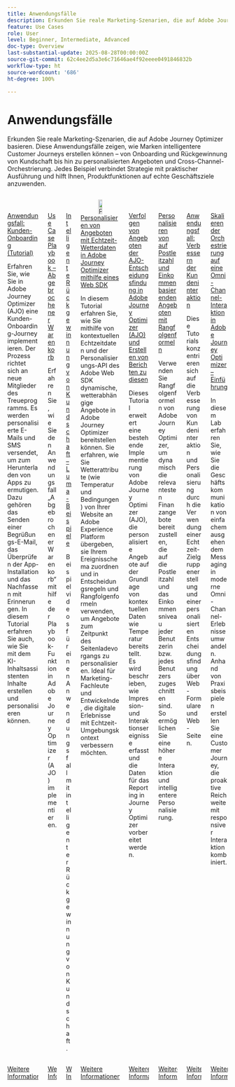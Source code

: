 ```yaml
---
title: Anwendungsfälle
description: Erkunden Sie reale Marketing-Szenarien, die auf Adobe Journey Optimizer basieren. Diese Anwendungsfälle zeigen, wie Marken intelligentere Customer Journeys erstellen können – von Onboarding und Rückgewinnung von Kundschaft bis hin zu personalisierten Angeboten und Cross-Channel-Orchestrierung. Jedes Beispiel verbindet Strategie mit praktischer Ausführung und hilft Ihnen, Produktfunktionen auf echte Geschäftsziele anzuwenden.
feature: Use Cases
role: User
level: Beginner, Intermediate, Advanced
doc-type: Overview
last-substantial-update: 2025-08-28T00:00:00Z
source-git-commit: 62c4ee2d5a3e6c71646ae4f92eeee0491846832b
workflow-type: ht
source-wordcount: '686'
ht-degree: 100%

---
```



# Anwendungsfälle

Erkunden Sie reale Marketing-Szenarien, die auf Adobe Journey Optimizer basieren. Diese Anwendungsfälle zeigen, wie Marken intelligentere Customer Journeys erstellen können – von Onboarding und Rückgewinnung von Kundschaft bis hin zu personalisierten Angeboten und Cross-Channel-Orchestrierung. Jedes Beispiel verbindet Strategie mit praktischer Ausführung und hilft Ihnen, Produktfunktionen auf echte Geschäftsziele anzuwenden.

<!-- CARDS
* https://experienceleague.adobe.com/de/docs/journey-optimizer-learn/tutorials/use-cases/customer-onboarding
* https://experienceleague.adobe.com/de/docs/journey-optimizer-learn/tutorials/use-cases/abandoned-cart
* https://experienceleague.adobe.com/de/docs/experience-platform/rtcdp/use-cases/personalization-insights-engagement/use-cases-luma
* https://experienceleague.adobe.com/de/docs/journey-optimizer-learn/personalizing-offers-with-real-time-weather-data/introduction
* https://experienceleague.adobe.com/de/docs/journey-optimizer-learn/reporting-on-ajo-od/introduction
* https://experienceleague.adobe.com/de/docs/journey-optimizer-learn/personalizing-offers-with-ranking-formulas-based-on-user-zip-code-and-income/introduction
* https://experienceleague.adobe.com/de/docs/journey-optimizer-learn/tutorials/use-cases/enhance-customer-engagement
* https://experienceleague.adobe.com/de/docs/journey-optimizer-learn/scaling-orchestration-to-omnichannel-engagement/introduction
-->
<!-- START CARDS HTML - DO NOT MODIFY BY HAND -->
<div class="columns">
    <div class="column is-half-tablet is-half-desktop is-one-third-widescreen" aria-label="Use Case - Customer Onboarding (Tutorial)">
        <div class="card" style="height: 100%; display: flex; flex-direction: column; height: 100%;">
            <div class="card-image">
                <figure class="image x-is-16by9">
                    <a href="https://experienceleague.adobe.com/de/docs/journey-optimizer-learn/tutorials/use-cases/customer-onboarding" title="Anwendungsfall: Kunden-Onboarding (Tutorial)" target="_blank" rel="referrer">
                        <img class="is-bordered-r-small" src="https://video.tv.adobe.com/v/3440650/?format=jpeg&nocache=1756417587791" alt="Anwendungsfall: Kunden-Onboarding (Tutorial)"
                             style="width: 100%; aspect-ratio: 16 / 9; object-fit: cover; overflow: hidden; display: block; margin: auto;">
                    </a>
                </figure>
            </div>
            <div class="card-content is-padded-small" style="display: flex; flex-direction: column; flex-grow: 1; justify-content: space-between;">
                <div class="top-card-content">
                    <p class="headline is-size-6 has-text-weight-bold">
                        <a href="https://experienceleague.adobe.com/de/docs/journey-optimizer-learn/tutorials/use-cases/customer-onboarding" target="_blank" rel="referrer" title="Anwendungsfall: Kunden-Onboarding (Tutorial)">Anwendungsfall: Kunden-Onboarding (Tutorial)</a>
                    </p>
                    <p class="is-size-6">Erfahren Sie, wie Sie in Adobe Journey Optimizer (AJO) eine Kunden-Onboarding-Journey implementieren. Der Prozess richtet sich an neue Mitglieder des Treueprogramms. Es werden personalisierte E-Mails und SMS versendet, um zum Herunterladen von Apps zu ermutigen. Dazu gehören das Senden einer Begrüßungs-E-Mail, das Überprüfen der App-Installation und das Nachfassen mit Erinnerungen. In diesem Tutorial erfahren Sie auch, wie Sie mit dem KI-Inhaltsassistenten Inhalte erstellen und personalisieren können.</p>
                </div>
                <a href="https://experienceleague.adobe.com/de/docs/journey-optimizer-learn/tutorials/use-cases/customer-onboarding" target="_blank" rel="referrer" class="spectrum-Button spectrum-Button--outline spectrum-Button--primary spectrum-Button--sizeM" style="align-self: flex-start; margin-top: 1rem;">
                    <span class="spectrum-Button-label has-no-wrap has-text-weight-bold">Weitere Informationen</span>
                </a>
            </div>
        </div>
    </div>
    <div class="column is-half-tablet is-half-desktop is-one-third-widescreen" aria-label="Use Case Playbook - Abandoned shopping cart">
        <div class="card" style="height: 100%; display: flex; flex-direction: column; height: 100%;">
            <div class="card-image">
                <figure class="image x-is-16by9">
                    <a href="https://experienceleague.adobe.com/de/docs/journey-optimizer-learn/tutorials/use-cases/abandoned-cart" title="Playbook für Anwendungsfälle – Abgebrochener Warenkorb" target="_blank" rel="referrer">
                        <img class="is-bordered-r-small" src="https://video.tv.adobe.com/v/3443964/?format=jpeg&nocache=1756417587818" alt="Playbook für Anwendungsfälle – Abgebrochener Warenkorb"
                             style="width: 100%; aspect-ratio: 16 / 9; object-fit: cover; overflow: hidden; display: block; margin: auto;">
                    </a>
                </figure>
            </div>
            <div class="card-content is-padded-small" style="display: flex; flex-direction: column; flex-grow: 1; justify-content: space-between;">
                <div class="top-card-content">
                    <p class="headline is-size-6 has-text-weight-bold">
                        <a href="https://experienceleague.adobe.com/de/docs/journey-optimizer-learn/tutorials/use-cases/abandoned-cart" target="_blank" rel="referrer" title="Playbook für Anwendungsfälle – Abgebrochener Warenkorb">Use Case Playbook – Abgebrochener Warenkorb</a>
                    </p>
                    <p class="is-size-6">Erfahren Sie, wie Sie den Anwendungsfall „Abgebrochener Warenkorb“ mithilfe der Playbook-Funktion in Adobe Journey Optimizer (AJO) implementieren.</p>
                </div>
                <a href="https://experienceleague.adobe.com/de/docs/journey-optimizer-learn/tutorials/use-cases/abandoned-cart" target="_blank" rel="referrer" class="spectrum-Button spectrum-Button--outline spectrum-Button--primary spectrum-Button--sizeM" style="align-self: flex-start; margin-top: 1rem;">
                    <span class="spectrum-Button-label has-no-wrap has-text-weight-bold">Weitere Informationen</span>
                </a>
            </div>
        </div>
    </div>
    <div class="column is-half-tablet is-half-desktop is-one-third-widescreen" aria-label="Intelligent Re-engagement Luma examples">
        <div class="card" style="height: 100%; display: flex; flex-direction: column; height: 100%;">
            <div class="card-image">
                <figure class="image x-is-16by9">
                    <a href="https://experienceleague.adobe.com/de/docs/experience-platform/rtcdp/use-cases/personalization-insights-engagement/use-cases-luma" title="Intelligente Rückgewinnung von Kundschaft – Luma-Beispiele" target="_blank" rel="referrer">
                        <img class="is-bordered-r-small" src="https://video.tv.adobe.com/v/3425184/?format=jpeg&nocache=1756417587792" alt="Intelligente Rückgewinnung von Kundschaft – Luma-Beispiele"
                             style="width: 100%; aspect-ratio: 16 / 9; object-fit: cover; overflow: hidden; display: block; margin: auto;">
                    </a>
                </figure>
            </div>
            <div class="card-content is-padded-small" style="display: flex; flex-direction: column; flex-grow: 1; justify-content: space-between;">
                <div class="top-card-content">
                    <p class="headline is-size-6 has-text-weight-bold">
                        <a href="https://experienceleague.adobe.com/de/docs/experience-platform/rtcdp/use-cases/personalization-insights-engagement/use-cases-luma" target="_blank" rel="referrer" title="Intelligente Rückgewinnung von Kundschaft – Luma-Beispiele">Intelligente Rückgewinnung von Kundschaft – Luma-Beispiele</a>
                    </p>
                    <p class="is-size-6">Beispielvideos für einen Anwendungsfall mit intelligenter Rückgewinnung von Kundschaft.</p>
                </div>
                <a href="https://experienceleague.adobe.com/de/docs/experience-platform/rtcdp/use-cases/personalization-insights-engagement/use-cases-luma" target="_blank" rel="referrer" class="spectrum-Button spectrum-Button--outline spectrum-Button--primary spectrum-Button--sizeM" style="align-self: flex-start; margin-top: 1rem;">
                    <span class="spectrum-Button-label has-no-wrap has-text-weight-bold">Weitere Informationen</span>
                </a>
            </div>
        </div>
    </div>
    <div class="column is-half-tablet is-half-desktop is-one-third-widescreen" aria-label="Personalizing Offers with Real-Time Weather Data in Adobe Journey Optimizer using Web SDK">
        <div class="card" style="height: 100%; display: flex; flex-direction: column; height: 100%;">
            <div class="card-image">
                <figure class="image x-is-16by9">
                    <a href="https://experienceleague.adobe.com/de/docs/journey-optimizer-learn/personalizing-offers-with-real-time-weather-data/introduction" title="Personalisieren von Angeboten mit Echtzeit-Wetterdaten in Adobe Journey Optimizer mithilfe eines Web SDK" target="_blank" rel="referrer">
                        <img class="is-bordered-r-small" src="https://experienceleague.adobe.com/de/docs/journey-optimizer-learn/personalizing-offers-with-real-time-weather-data/introduction./media_11e634b7fcda118d76753129e5511697a1e5145de.png?width=400&format=png&optimize=medium" alt="Personalisieren von Angeboten mit Echtzeit-Wetterdaten in Adobe Journey Optimizer mithilfe eines Web SDK"
                             style="width: 100%; aspect-ratio: 16 / 9; object-fit: cover; overflow: hidden; display: block; margin: auto;">
                    </a>
                </figure>
            </div>
            <div class="card-content is-padded-small" style="display: flex; flex-direction: column; flex-grow: 1; justify-content: space-between;">
                <div class="top-card-content">
                    <p class="headline is-size-6 has-text-weight-bold">
                        <a href="https://experienceleague.adobe.com/de/docs/journey-optimizer-learn/personalizing-offers-with-real-time-weather-data/introduction" target="_blank" rel="referrer" title="Personalisieren von Angeboten mit Echtzeit-Wetterdaten in Adobe Journey Optimizer mithilfe eines Web SDK">Personalisieren von Angeboten mit Echtzeit-Wetterdaten in Adobe Journey Optimizer mithilfe eines Web SDK</a>
                    </p>
                    <p class="is-size-6">In diesem Tutorial erfahren Sie, wie Sie mithilfe von kontextuellen Echtzeitdaten und der Personalisierungs-API des Adobe Web SDK dynamische, wetterabhängige Angebote in Adobe Journey Optimizer bereitstellen können. Sie erfahren, wie Sie Wetterattribute (wie Temperatur und Bedingungen) von Ihrer Website an Adobe Experience Platform übergeben, sie Ihrem Ereignisschema zuordnen und in Entscheidungsregeln und Rangfolgenformeln verwenden, um Angebote zum Zeitpunkt des Seitenladevorgangs zu personalisieren. Ideal für Marketing-Fachleute und Entwickelnde, die digitale Erlebnisse mit Echtzeit-Umgebungskontext verbessern möchten.</p>
                </div>
                <a href="https://experienceleague.adobe.com/de/docs/journey-optimizer-learn/personalizing-offers-with-real-time-weather-data/introduction" target="_blank" rel="referrer" class="spectrum-Button spectrum-Button--outline spectrum-Button--primary spectrum-Button--sizeM" style="align-self: flex-start; margin-top: 1rem;">
                    <span class="spectrum-Button-label has-no-wrap has-text-weight-bold">Weitere Informationen</span>
                </a>
            </div>
        </div>
    </div>
    <div class="column is-half-tablet is-half-desktop is-one-third-widescreen" aria-label="Track and Report Adobe Journey Optimizer (AJO) Offers delivered via AJO Decisioning">
        <div class="card" style="height: 100%; display: flex; flex-direction: column; height: 100%;">
            <div class="card-image">
                <figure class="image x-is-16by9">
                    <a href="https://experienceleague.adobe.com/de/docs/journey-optimizer-learn/reporting-on-ajo-od/introduction" title="Verfolgen von Angeboten der AJO-Entscheidungsfindung in Adobe Journey Optimizer (AJO) und Erstellen von Berichten zu diesen" target="_blank" rel="referrer">
                        <img class="is-bordered-r-small" src="https://experienceleague.adobe.com/de/docs/journey-optimizer-learn/reporting-on-ajo-od/introduction./media_1fb3a58c60be3873b773f9ba694350319c4b8dc4f.png?width=400&format=png&optimize=medium" alt="Verfolgen von Angeboten der AJO-Entscheidungsfindung in Adobe Journey Optimizer (AJO) und Erstellen von Berichten zu diesen"
                             style="width: 100%; aspect-ratio: 16 / 9; object-fit: cover; overflow: hidden; display: block; margin: auto;">
                    </a>
                </figure>
            </div>
            <div class="card-content is-padded-small" style="display: flex; flex-direction: column; flex-grow: 1; justify-content: space-between;">
                <div class="top-card-content">
                    <p class="headline is-size-6 has-text-weight-bold">
                        <a href="https://experienceleague.adobe.com/de/docs/journey-optimizer-learn/reporting-on-ajo-od/introduction" target="_blank" rel="referrer" title="Verfolgen von Angeboten der AJO-Entscheidungsfindung in Adobe Journey Optimizer (AJO) und Erstellen von Berichten zu diesen">Verfolgen von Angeboten der AJO-Entscheidungsfindung in Adobe Journey Optimizer (AJO) und Erstellen von Berichten zu diesen</a>
                    </p>
                    <p class="is-size-6">Dieses Tutorial erweitert eine bestehende Implementierung von Adobe Journey Optimizer (AJO), die personalisierte Angebote auf der Grundlage von kontextuellen Daten wie Temperatur bereitstellt. Es wird beschrieben, wie Impression- und Interaktionsereignisse erfasst und die Daten für das Reporting in Journey Optimizer vorbereitet werden.</p>
                </div>
                <a href="https://experienceleague.adobe.com/de/docs/journey-optimizer-learn/reporting-on-ajo-od/introduction" target="_blank" rel="referrer" class="spectrum-Button spectrum-Button--outline spectrum-Button--primary spectrum-Button--sizeM" style="align-self: flex-start; margin-top: 1rem;">
                    <span class="spectrum-Button-label has-no-wrap has-text-weight-bold">Weitere Informationen</span>
                </a>
            </div>
        </div>
    </div>
    <div class="column is-half-tablet is-half-desktop is-one-third-widescreen" aria-label="Personalize Offers with Ranking formulas Based on Zip Code and Income">
        <div class="card" style="height: 100%; display: flex; flex-direction: column; height: 100%;">
            <div class="card-image">
                <figure class="image x-is-16by9">
                    <a href="https://experienceleague.adobe.com/de/docs/journey-optimizer-learn/personalizing-offers-with-ranking-formulas-based-on-user-zip-code-and-income/introduction" title="Personalisieren von auf Postleitzahl und Einkommen basierenden Angeboten mit Rangfolgenformeln" target="_blank" rel="referrer">
                        <img class="is-bordered-r-small" src="https://cdn.experienceleague.adobe.com/thumb/exl-cards/tutorial.png" alt="Personalisieren von auf Postleitzahl und Einkommen basierenden Angeboten mit Rangfolgenformeln"
                             style="width: 100%; aspect-ratio: 16 / 9; object-fit: cover; overflow: hidden; display: block; margin: auto;">
                    </a>
                </figure>
            </div>
            <div class="card-content is-padded-small" style="display: flex; flex-direction: column; flex-grow: 1; justify-content: space-between;">
                <div class="top-card-content">
                    <p class="headline is-size-6 has-text-weight-bold">
                        <a href="https://experienceleague.adobe.com/de/docs/journey-optimizer-learn/personalizing-offers-with-ranking-formulas-based-on-user-zip-code-and-income/introduction" target="_blank" rel="referrer" title="Personalisieren von auf Postleitzahl und Einkommen basierenden Angeboten mit Rangfolgenformeln">Personalisieren von auf Postleitzahl und Einkommen basierenden Angeboten mit Rangfolgenformeln</a>
                    </p>
                    <p class="is-size-6">Verwenden Sie Rangfolgenformeln von Adobe Journey Optimizer, um dynamisch die relevantesten Finanzangebote bereitzustellen, die auf die Postleitzahl und das Einkommensniveau jeder Benutzerin bzw. jedes Benutzers zugeschnitten sind. So ermöglichen Sie eine höhere Interaktion und intelligentere Personalisierung.</p>
                </div>
                <a href="https://experienceleague.adobe.com/de/docs/journey-optimizer-learn/personalizing-offers-with-ranking-formulas-based-on-user-zip-code-and-income/introduction" target="_blank" rel="referrer" class="spectrum-Button spectrum-Button--outline spectrum-Button--primary spectrum-Button--sizeM" style="align-self: flex-start; margin-top: 1rem;">
                    <span class="spectrum-Button-label has-no-wrap has-text-weight-bold">Weitere Informationen</span>
                </a>
            </div>
        </div>
    </div>
    <div class="column is-half-tablet is-half-desktop is-one-third-widescreen" aria-label="Use Case - Enhance customer engagement">
        <div class="card" style="height: 100%; display: flex; flex-direction: column; height: 100%;">
            <div class="card-image">
                <figure class="image x-is-16by9">
                    <a href="https://experienceleague.adobe.com/de/docs/journey-optimizer-learn/tutorials/use-cases/enhance-customer-engagement" title="Anwendungsfall: Verbessern der Kundeninteraktion" target="_blank" rel="referrer">
                        <img class="is-bordered-r-small" src="https://cdn.experienceleague.adobe.com/thumb/exl-cards/tutorial.png" alt="Anwendungsfall: Verbessern der Kundeninteraktion"
                             style="width: 100%; aspect-ratio: 16 / 9; object-fit: cover; overflow: hidden; display: block; margin: auto;">
                    </a>
                </figure>
            </div>
            <div class="card-content is-padded-small" style="display: flex; flex-direction: column; flex-grow: 1; justify-content: space-between;">
                <div class="top-card-content">
                    <p class="headline is-size-6 has-text-weight-bold">
                        <a href="https://experienceleague.adobe.com/de/docs/journey-optimizer-learn/tutorials/use-cases/enhance-customer-engagement" target="_blank" rel="referrer" title="Anwendungsfall: Verbessern der Kundeninteraktion">Anwendungsfall: Verbessern der Kundeninteraktion</a>
                    </p>
                    <p class="is-size-6">Diese Tutorials konzentrieren sich auf die Verbesserung von Kundeninteraktion und Personalisierung durch die Verwendung einer Echtzeit-Zielgruppenerstellung und einer personalisierten Entscheidungsfindung über Web-Formulare und Web-Seiten.</p>
                </div>
                <a href="https://experienceleague.adobe.com/de/docs/journey-optimizer-learn/tutorials/use-cases/enhance-customer-engagement" target="_blank" rel="referrer" class="spectrum-Button spectrum-Button--outline spectrum-Button--primary spectrum-Button--sizeM" style="align-self: flex-start; margin-top: 1rem;">
                    <span class="spectrum-Button-label has-no-wrap has-text-weight-bold">Weitere Informationen</span>
                </a>
            </div>
        </div>
    </div>
    <div class="column is-half-tablet is-half-desktop is-one-third-widescreen" aria-label="Scaling orchestration to omnichannel engagement in Adobe Journey Optimizer - Introduction">
        <div class="card" style="height: 100%; display: flex; flex-direction: column; height: 100%;">
            <div class="card-image">
                <figure class="image x-is-16by9">
                    <a href="https://experienceleague.adobe.com/de/docs/journey-optimizer-learn/scaling-orchestration-to-omnichannel-engagement/introduction" title="Skalieren der Orchestrierung auf eine Omni-Channel-Interaktion in Adobe Journey Optimizer – Einführung" target="_blank" rel="referrer">
                        <img class="is-bordered-r-small" src="https://video.tv.adobe.com/v/3457828/?format=jpeg&nocache=1756417587802" alt="Skalieren der Orchestrierung auf eine Omni-Channel-Interaktion in Adobe Journey Optimizer – Einführung"
                             style="width: 100%; aspect-ratio: 16 / 9; object-fit: cover; overflow: hidden; display: block; margin: auto;">
                    </a>
                </figure>
            </div>
            <div class="card-content is-padded-small" style="display: flex; flex-direction: column; flex-grow: 1; justify-content: space-between;">
                <div class="top-card-content">
                    <p class="headline is-size-6 has-text-weight-bold">
                        <a href="https://experienceleague.adobe.com/de/docs/journey-optimizer-learn/scaling-orchestration-to-omnichannel-engagement/introduction" target="_blank" rel="referrer" title="Skalieren der Orchestrierung auf eine Omni-Channel-Interaktion in Adobe Journey Optimizer – Einführung">Skalieren der Orchestrierung auf eine Omni-Channel-Interaktion in Adobe Journey Optimizer – Einführung</a>
                    </p>
                    <p class="is-size-6">In diesem Lab erfahren Sie, wie Sie die Geschäftskommunikation von einfachem ausgehendem Messaging in moderne Omni-Channel-Erlebnisse umwandeln. Anhand von Praxisbeispielen erstellen Sie eine Customer Journey, die proaktive Reichweite mit responsiver Interaktion kombiniert.</p>
                </div>
                <a href="https://experienceleague.adobe.com/de/docs/journey-optimizer-learn/scaling-orchestration-to-omnichannel-engagement/introduction" target="_blank" rel="referrer" class="spectrum-Button spectrum-Button--outline spectrum-Button--primary spectrum-Button--sizeM" style="align-self: flex-start; margin-top: 1rem;">
                    <span class="spectrum-Button-label has-no-wrap has-text-weight-bold">Weitere Informationen</span>
                </a>
            </div>
        </div>
    </div>
</div>
<!-- END CARDS HTML - DO NOT MODIFY BY HAND -->
